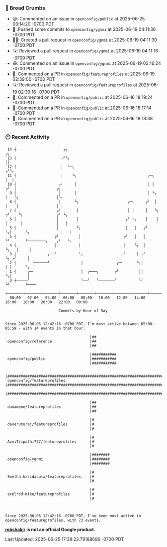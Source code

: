 ### 🍞 Bread Crumbs

 * 😃: Commented on an issue in `openconfig/public` at 2025-06-25 03:14:20 -0700 PDT
 * 🚢: Pushed some commits to `openconfig/ygnmi` at 2025-06-19 04:11:30 -0700 PDT
 * ✍🏼: Created a pull request in `openconfig/ygnmi` at 2025-06-19 04:11:30 -0700 PDT
 * 🔍: Reviewed a pull request in  `openconfig/ygnmi` at 2025-06-19 04:11:16 -0700 PDT
 * 😃: Commented on an issue in `openconfig/ygnmi` at 2025-06-19 03:16:24 -0700 PDT
 * 💬: Commented on a PR in  `openconfig/featureprofiles` at 2025-06-19 02:39:00 -0700 PDT
 * 🔍: Reviewed a pull request in  `openconfig/featureprofiles` at 2025-06-19 02:39:16 -0700 PDT
 * 💬: Commented on a PR in  `openconfig/public` at 2025-06-16 18:19:24 -0700 PDT
 * 💬: Commented on a PR in  `openconfig/public` at 2025-06-16 18:17:14 -0700 PDT
 * 💬: Commented on a PR in  `openconfig/public` at 2025-06-16 18:18:38 -0700 PDT

### 🕘 Recent Activity
```
 14 ┼                     ╭╮                                             ╭╮
 13 ┤                    ╭╯╰╮                                            ││
 12 ┤                    │  ╰─╮                                         ╭╯╰╮
 11 ┤                    │    ╰╮                                ╭─╮     │  │
 10 ┤                   ╭╯     │                                │ │    ╭╯  │                  ╭╮
  9 ┤                   │      │                                │ ╰╮   │   ╰╮                 │╰╮
  8 ┤                   │      ╰╮                      ╭─╮     ╭╯  │   │    │                 │ │
  7 ┤                  ╭╯       │                      │ │     │   ╰╮ ╭╯    ╰╮               ╭╯ ╰╮
  6 ┤                  │        │                     ╭╯ ╰╮    │    │ │      │               │   │
  5 ┤                  │        ╰╮                    │   │   ╭╯    ╰╮│      ╰╮              │   │
  5 ┤                 ╭╯         │                   ╭╯   │   │      ╰╯       ╰────────╮    ╭╯   ╰╮
  4 ┤                 │          │                   │    ╰╮  │                        ╰╮   │     │
  3 ┤              ╭──╯          ╰╮                 ╭╯     │ ╭╯                         ╰╮ ╭╯     │
  2 ┤       ╭──────╯              │               ╭─╯      ╰╮│                           │ │      ╰╮
  1 ┤     ╭─╯                     │  ╭───╮       ╭╯         ││                           ╰╮│       │
  0 ┼─────╯                       ╰──╯   ╰───────╯          ╰╯                            ╰╯       ╰────
    +───────+───────+───────+───────+───────+───────+───────+───────+───────+───────+───────+───────+────
  00:00   02:00   04:00   06:00   08:00   10:00   12:00   14:00   16:00   18:00   20:00   22:00   00:00   

						Commits by Hour of Day


Since 2025-06-05 12:42:16 -0700 PDT, I'm most active between 05:00-05:59 - with 14 events in that hour.

```



```
                                      |##
 openconfig/reference                 |##
                                      |##

                                      |###########
 openconfig/public                    |###########
                                      |###########

                                      |#########################################################################
 openconfig/featureprofiles           |#########################################################################
                                      |#########################################################################

                                      |##
 danameme/featureprofiles             |##
                                      |##

                                      |#
 daveruturaj/featureprofiles          |#
                                      |#

                                      |#
 AvniTripathi777/featureprofiles      |#
                                      |#

                                      |########
 openconfig/ygnmi                     |########
                                      |########

                                      |#
 Swetha-haridasula/featureprofiles    |#
                                      |#

                                      |#
 axelrod-mike/featureprofiles         |#
                                      |#



Since 2025-06-05 12:42:16 -0700 PDT, I've been most active in openconfig/featureprofiles, with 73 events.

```
**[robshakir](mailto:robjs@google.com) is not an official Google product.**  


Last Updated: 2025-06-25 17:38:22.79188696 -0700 PDT
